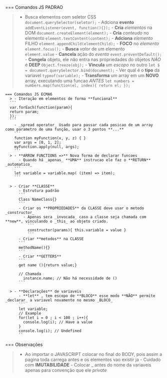 === Comandos JS PADRAO
  > - Busca elementos com seletor CSS
    ```
    document.querySelector(seletor);
    ```
    - Adciona **evento**
    ```
    addEventListener(event, function(){});
    ```
    - **Cria** _elementos_ na DOM
    ```
    document.createElement(element);
    ```
    - **Cria** _conteudo_ no elemento
    ```
    element.textContent(content);
    ```
    - **Adciona** _elemento_ FILHO
    ```
    element.appendChild(elementChild);
    ```
    - **FOCO** no _elemento_
    ```
    element.focus();
    ```
    - **Busca** _valor_ de um elemento  
      ```
      element.value
      ```
    - **Cancela** ação do _evento_
    ```
    event.preventDefault();
    ```
    - **Congela** objeto, ele não entra nas propriedades do objetos _NÃO_ é **DEEP**
    ```
    Object.freeze(obj);
    ```
    - **Vincula** um _escopo_ no outro
    ```
      let $ = document.querySelector.bind(document);
    ```
    - Ver qual é o **tipo** da variavel
      ```
      typeof(variable);
      ```
    - **Transforma** um array em um **NOVO** array, executando uma funcao _ANTES_
      ```
      let numbers = numbers.map(function(el, index){
        return el;
       });
      ```

    === Comandos JS ECMA6
      > - Iteração em elementos de forma **funcional**
      ```
      var.forEach(function(param){
      return param;
      });
      ```
        - _spread operator_ Usado para passar cada posicao de um array como parametro de uma função, usar o 3 pontos **...**
        ```
        function myFunction(x, y, z) { }
        var args = [0, 1, 2];
        myFunction.apply(null, args);
        ```
      > - **ARROW FUNCTIONS =>** Nova forma de declarar funcoes
          - Quando há _apenas_ **UMA** instrucao ele faz o **RETURN** _automatico_
        ```
        let variable = variable.map( (item) => item);
        ```

      > - Criar **CLASSE**
          - Estrutura padrão
          ```
          Class NameClass{}
          ```
          - Criar os **PROPRIEDADES** da CLASSE deve usar o metodo _constructor_
            - Apenas sera _invocada_ caso a classe seja chamada com **new**, vinculando o _this_ ao objeto criado.
              ```
              constructor(params){ this.variable = value }
              ```
          - Criar **metodos** na CLASSE
          ```
          methodName(){}
          ```
          - Criar **GETTERS**
          ```
          get name (){return value;}

          // Chamada
            instance.name; // Não há necessidade de ()
          ```

      > - **Declarações** de variaveis
          - **let** , tem escopo de **BLOCO** esse modo **NÃO** permite _declarar_ a variavel novamente no mesmo _BLOCO_
          ```
          let variable;
          // Example
          for(let i = 0 ; i < 100 ; i++){
            console.log(i); // Have a value
          }
          console.log(i); // Undefined
          ``


=== Observações
  > - Ao importar o JAVASCRIPT colocar no final do BODY, pois assim a pagina toda carrega antes e os elementos vao existir ja
    - Cuidado com **IMUTABILIDADE**
    - Colocar _ antes do nome da variaveis apenas para convenção que ele _private_
